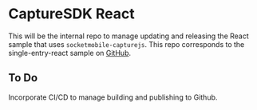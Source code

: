 # CaptureSDK React

This will be the internal repo to manage updating and releasing the React sample that uses `socketmobile-capturejs`. This repo corresponds to the single-entry-react sample on [GitHub](https://github.com/SocketMobile/single-entry-react).

## To Do

Incorporate CI/CD to manage building and publishing to Github.
